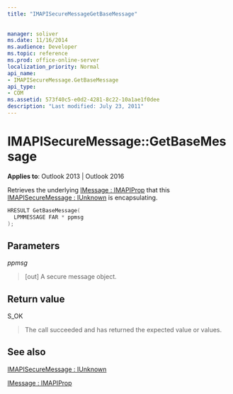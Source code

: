 ```yaml
---
title: "IMAPISecureMessageGetBaseMessage"
 
 
manager: soliver
ms.date: 11/16/2014
ms.audience: Developer
ms.topic: reference
ms.prod: office-online-server
localization_priority: Normal
api_name:
- IMAPISecureMessage.GetBaseMessage
api_type:
- COM
ms.assetid: 573f40c5-e0d2-4281-8c22-10a1ae1f0dee
description: "Last modified: July 23, 2011"
---
```


# IMAPISecureMessage::GetBaseMessage

  
  
**Applies to**: Outlook 2013 | Outlook 2016 
  
Retrieves the underlying [IMessage : IMAPIProp](imessageimapiprop.md) that this [IMAPISecureMessage : IUnknown](imapisecuremessageiunknown.md) is encapsulating. 
  
```cpp
HRESULT GetBaseMessage(
  LPMMESSAGE FAR * ppmsg
);
```

## Parameters

 _ppmsg_
  
> [out] A secure message object.
    
## Return value

S_OK
  
> The call succeeded and has returned the expected value or values.
    
## See also



[IMAPISecureMessage : IUnknown](imapisecuremessageiunknown.md)
  
[IMessage : IMAPIProp](imessageimapiprop.md)

